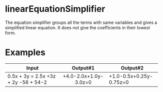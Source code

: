 # linearEquationSimplifier

The equation simplifier groups all the terms with same variables and gives a simplified linear equation.
It does not give the coefficients in their lowest form.

# Examples

|                Input                |           Output#1                 |               Output#2         |
|-------------------------------------|:----------------------------------:|--------------------------------|
|0.5x + 3y = 2.5x +3z + 2y -56 + 54-2 |      +4.0-2.0x+1.0y-3.0z=0         |       +1.0-0.5x+0.25y-0.75z=0  |
